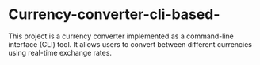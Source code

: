 # Currency-converter-cli-based-
This project is a currency converter implemented as a command-line interface (CLI) tool. It allows users to convert between different currencies using real-time exchange rates.
